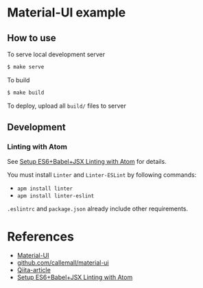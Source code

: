 # Material-UI example

## How to use

To serve local development server 

```sh
$ make serve
```

To build 

```sh
$ make build
```

To deploy, upload all ```build/``` files to server

## Development

### Linting with Atom

See [Setup ES6+Babel+JSX Linting with Atom](https://gist.github.com/darokel/90fe5c8ad8df5efcab6b) for details.

You must install ```Linter``` and ```Linter-ESLint``` by following commands:

- ```apm install linter```
- ```apm install linter-eslint```

```.eslintrc``` and ```package.json``` already include other requirements.

# References
- [Material-UI](http://www.material-ui.com/)
- [github.com/callemall/material-ui](https://github.com/callemall/material-ui)
- [Qiita-article](http://qiita.com/takaki@github/items/724d97a20d3ae194ded4)
- [Setup ES6+Babel+JSX Linting with Atom](https://gist.github.com/darokel/90fe5c8ad8df5efcab6b)
